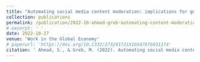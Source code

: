 ```yaml
---
title: "Automating social media content moderation: implications for governance and labour discretion."
collection: publications
permalink: /publication/2022-10-ahmad-greb-automating-content-moderation
# excerpt: ' '
date: 2022-10-27
venue: 'Work in the Global Economy'
# paperurl: 'https://doi.org/10.1332/273241721X16647876031174'
citation: ' Ahmad, S., & Greb, M. (2022). Automating social media content moderation: implications for governance and labour discretion, Work in the Global Economy (published online ahead of print 2022).'
---
```

